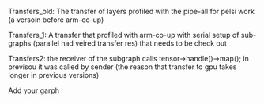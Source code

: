 


Transfers_old:
The transfer of layers profiled with the pipe-all for pelsi work (a versoin before arm-co-up)

Transfers_1: A transfer that profiled with arm-co-up with serial setup of sub-graphs (parallel had veired transfer res)
that needs to be check out

Transfers2: the receiver of the subgraph calls tensor->handle()->map(); in previsou it was called by sender (the reason that transfer to gpu takes longer in previous versions)




Add your garph

